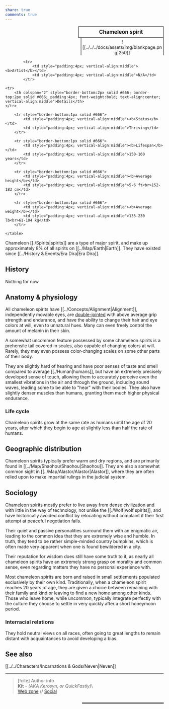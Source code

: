 ```yaml
---  
share: true  
comments: true  
---  
```

  
<div>  
  <span style="float:right; width:260px; margin-left:14px; border:2px solid #666; line-height:1.5; font-size:larger; font-weight:bold; text-align:center; padding:4px">Chameleon spirit</span>  
  </div>  
  
  <span style="float:right; clear:right; width:260px; margin-left:14px; border-left:2px solid #666; border-right:2px solid #666; border-collapse:collapse; text-align:center; padding-top:4px">![[../../../docs/assets/img/blankpage.png|250]]</span>  
  
  <div class="" style="float:right; clear:right">  
    <table class="" style="float:right; clear:right; width:260px; margin-left:14px; margin-bottom:7px; border:2px solid #666; border-collapse:collapse; line-height:1.5; font-size:small">  
			  
			<tr>  
				<td style="padding:4px; vertical-align:middle"><b>Artist</b></td>  
				<td style="padding:4px; vertical-align:middle">N/A</td>  
			</tr>  
	  
	<tr>  
		<th colspan="2" style="border-bottom:2px solid #666; border-top:2px solid #666; padding:4px; font-weight:bold; text-align:center; vertical-align:middle">Details</th>  
	</tr>  
	  
		<tr style="border-bottom:1px solid #666">  
			<td style="padding:4px; vertical-align:middle"><b>Status</b></td>  
			<td style="padding:4px; vertical-align:middle">Thriving</td>  
		</tr>  
	  
		<tr style="border-bottom:1px solid #666">  
			<td style="padding:4px; vertical-align:middle"><b>Lifespan</b></td>  
			<td style="padding:4px; vertical-align:middle">150-160 years</td>  
		</tr>  
	  
		<tr style="border-bottom:1px solid #666">  
			<td style="padding:4px; vertical-align:middle"><b>Average height</b></td>  
			<td style="padding:4px; vertical-align:middle">5-6 ft<br>152-183 cm</td>  
		</tr>  
		  
		<tr style="border-bottom:1px solid #666">  
			<td style="padding:4px; vertical-align:middle"><b>Average weight</b></td>  
			<td style="padding:4px; vertical-align:middle">135-230 lb<br>61-104 kg</td>  
		</tr>  
		  
    </table>  
  </div>  
  
Chameleon [[./Spirits|spirits]] are a type of major spirit, and make up approximately 8% of all spirits on [[../Map/Earth|Earth]]. They have existed since [[../History & Events/Era Dira|Era Dira]].  
  
## History  
  
Nothing for now  
  
## Anatomy & physiology  
  
All chameleon spirits have [[../Concepts/Alignment|Alignment]], independently movable eyes, are [double-jointed](https://en.wikipedia.org/wiki/Hypermobility_(joints)) with above average grip strength and endurance, and have the ability to change their hair and eye colors at will, even to unnatural hues. Many can even freely control the amount of melanin in their skin.  
  
A somewhat uncommon feature possessed by some chameleon spirits is a prehensile tail covered in scales, also capable of changing colors at will. Rarely, they may even possess color-changing scales on some other parts of their body.  
  
They are slightly hard of hearing and have poor senses of taste and smell compared to average [[./Human|humans]], but have an extremely precisely developed sense of touch, allowing them to accurately perceive even the smallest vibrations in the air and through the ground, including sound waves, leading some to be able to "hear" with their bodies. They also have slightly denser muscles than humans, granting them much higher physical endurance.  
  
### Life cycle  
  
Chameleon spirits grow at the same rate as humans until the age of 20 years, after which they begin to age at slightly less than half the rate of humans.  
  
## Geographic distribution  
  
Chameleon spirits typically prefer warm and dry regions, and are primarily found in [[../Map/Shaohou/Shaohou|Shaohou]]. They are also a somewhat common sight in [[../Map/Alastor/Alastor|Alastor]], where they are often relied upon to make impartial rulings in the judicial system.  
  
## Sociology  
  
Chameleon spirits mostly prefer to live away from dense civilization and with little in the way of technology, not unlike the [[./Wolf|wolf spirits]], and have historically avoided conflict by relocating without complaint if their first attempt at peaceful negotiation fails.  
  
Their quiet and passive personalities surround them with an enigmatic air, leading to the common idea that they are extremely wise and humble. In truth, they tend to be rather simple-minded country bumpkins, which is often made very apparent when one is found bewildered in a city.  
  
Their reputation for wisdom does still have some truth to it, as nearly all chameleon spirits have an extremely strong grasp on morality and common sense, even regarding matters they have no personal experience with.  
  
Most chameleon spirits are born and raised in small settlements populated exclusively by their own kind. Traditionally, when a chameleon spirit reaches 20 years of age, they are given a choice between remaining with their family and kind or leaving to find a new home among other kinds. Those who leave home, while uncommon, typically integrate perfectly with the culture they choose to settle in very quickly after a short honeymoon period.  
  
### Interracial relations  
  
They hold neutral views on all races, often going to great lengths to remain distant with acquaintances to avoid developing a bias.  
  
## See also  
  
[[../../Characters/Incarnations & Gods/Neven|Neven]]  
  
-----  
> [!cite] Author info  
> **Kit** - *(AKA Kerosyn, or QuickFastly)*\  
> [Web zone](https://kerosyn.link) // [Social](https://a.tripulse.link/@kit)
